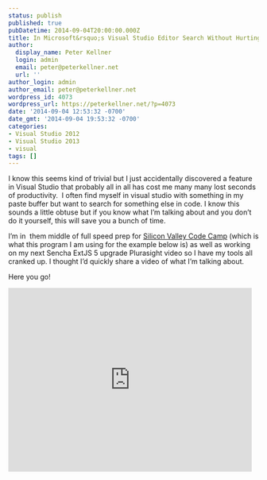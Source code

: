 ```yaml
---
status: publish
published: true
pubDatetime: 2014-09-04T20:00:00.000Z
title: In Microsoft&rsquo;s Visual Studio Editor Search Without Hurting Paste Buffer
author:
  display_name: Peter Kellner
  login: admin
  email: peter@peterkellner.net
  url: ''
author_login: admin
author_email: peter@peterkellner.net
wordpress_id: 4073
wordpress_url: https://peterkellner.net/?p=4073
date: '2014-09-04 12:53:32 -0700'
date_gmt: '2014-09-04 19:53:32 -0700'
categories:
- Visual Studio 2012
- Visual Studio 2013
- visual
tags: []
---
```

<p>I know this seems kind of trivial but I just accidentally discovered a feature in Visual Studio that probably all in all has cost me many many lost seconds of productivity.  I often find myself in visual studio with something in my paste buffer but want to search for something else in code. I know this sounds a little obtuse but if you know what I’m talking about and you don’t do it yourself, this will save you a bunch of time.</p>
<p>I’m in  them middle of full speed prep for <a href="http://www.siliconvalley-codecamp.com/" target="_blank">Silicon Valley Code Camp</a> (which is what this program I am using for the example below is) as well as working on my next Sencha ExtJS 5 upgrade Plurasight video so I have my tools all cranked up. I thought I’d quickly share a video of what I’m talking about.</p>
<p>Here you go!</p>
<p><iframe src="http://www.youtube.com/embed/a44vGM2xpFk" width="490" height="370" frameborder="0" allowfullscreen="allowfullscreen" data-link="http://www.youtube.com/watch?v=a44vGM2xpFk"></iframe></p>
